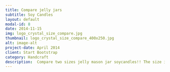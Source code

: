 ```yaml
---
title: Compare jelly jars
subtitle: Soy Candles
layout: default
modal-id: 8
date: 2014-11-15
img: logo_crystal_size_compare.jpg
thumbnail: logo_crystal_size_compare_400x250.jpg
alt: image-alt
project-date: April 2014
client: Start Bootstrap
category: Handcraft
description:  Compare two sizes jelly mason jar soycandles!! The size is 4oz and 8oz. The diameter of both is 7cm same. But the height is longer.
---
```



